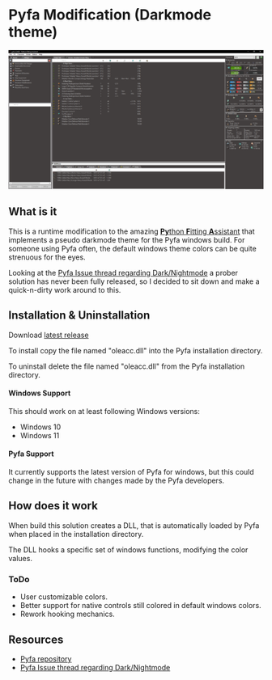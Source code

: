 # Pyfa Modification (Darkmode theme)
![Pyfa Modifications (Darkmode theme)](./_img/pyfa_mod01.png)

## What is it
This is a runtime modification to the amazing [**Py**thon **F**itting **A**ssistant](https://github.com/pyfa-org/Pyfa) that implements a pseudo darkmode theme for the Pyfa windows build.
For someone using Pyfa often, the default windows theme colors can be quite strenuous for the eyes. 

Looking at the [Pyfa Issue thread regarding Dark/Nightmode](https://github.com/pyfa-org/Pyfa/issues/1206) a prober solution has never been fully released, so I decided to sit down and make a quick-n-dirty work around to this.


## Installation & Uninstallation
Download [latest release](https://github.com/Eivonz/Pyfa-Mod/releases/latest)

To install copy the file named "oleacc.dll" into the Pyfa installation directory.

To uninstall delete the file named "oleacc.dll" from the Pyfa installation directory.


#### Windows Support
This should work on at least following Windows versions:
* Windows 10
* Windows 11

#### Pyfa Support
It currently supports the latest version of Pyfa for windows, but this could change in the future with changes made by the Pyfa developers.

## How does it work
When build this solution creates a DLL, that is automatically loaded by Pyfa when placed in the installation directory.

The DLL hooks a specific set of windows functions, modifying the color values.


### ToDo
* User customizable colors.
* Better support for native controls still colored in default windows colors.
* Rework hooking mechanics.


## Resources
* [Pyfa repository](https://github.com/pyfa-org/Pyfa)
* [Pyfa Issue thread regarding Dark/Nightmode](https://github.com/pyfa-org/Pyfa/issues/1206)
